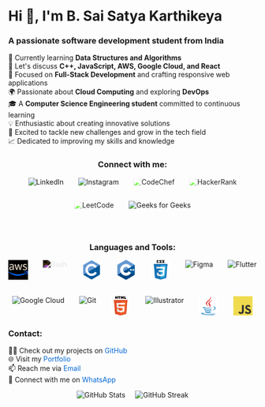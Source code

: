 <h1 align="left">Hi 👋, I'm B. Sai Satya Karthikeya</h1>
<h3 align="left">A passionate software development student from India</h3>

<p align="left">
  🌱 Currently learning <strong>Data Structures and Algorithms</strong><br>
  💬 Let's discuss <strong>C++, JavaScript, AWS, Google Cloud, and React</strong><br>
  🎯 Focused on <strong>Full-Stack Development</strong> and crafting responsive web applications<br>
  🌍 Passionate about <strong>Cloud Computing</strong> and exploring <strong>DevOps</strong><br>
  🎓 A <strong>Computer Science Engineering student</strong> committed to continuous learning<br>
  💡 Enthusiastic about creating innovative solutions<br>
  🚀 Excited to tackle new challenges and grow in the tech field<br>
  📈 Dedicated to improving my skills and knowledge<br>
</p>

<h3 align="center">Connect with me:</h3>
<p align="center" style="display: flex; justify-content: center; gap: 30px; flex-wrap: wrap;">
  <a href="https://linkedin.com/in/saisatyakarthikeya" target="_blank" rel="noreferrer" style="text-decoration: none;">
    <img src="https://raw.githubusercontent.com/rahuldkjain/github-profile-readme-generator/master/src/images/icons/Social/linked-in-alt.svg" alt="LinkedIn" height="30" width="30" />
  </a>
  <a href="https://instagram.com/karthikeya03" target="_blank" rel="noreferrer" style="text-decoration: none;">
    <img src="https://raw.githubusercontent.com/rahuldkjain/github-profile-readme-generator/master/src/images/icons/Social/instagram.svg" alt="Instagram" height="30" width="30" />
  </a>
  <a href="https://www.codechef.com/users/karthikeya_03" target="_blank" rel="noreferrer" style="text-decoration: none;">
    <img src="https://cdn.jsdelivr.net/npm/simple-icons@3.1.0/icons/codechef.svg" alt="CodeChef" height="30" width="30" style="filter: brightness(1.5);" />
  </a>
  <a href="https://www.hackerrank.com/22p31a0506" target="_blank" rel="noreferrer" style="text-decoration: none;">
    <img src="https://raw.githubusercontent.com/rahuldkjain/github-profile-readme-generator/master/src/images/icons/Social/hackerrank.svg" alt="HackerRank" height="30" width="30" style="filter: brightness(1.5);" />
  </a>
  <a href="https://www.leetcode.com/03karthikeya03" target="_blank" rel="noreferrer" style="text-decoration: none;">
    <img src="https://raw.githubusercontent.com/rahuldkjain/github-profile-readme-generator/master/src/images/icons/Social/leet-code.svg" alt="LeetCode" height="30" width="30" style="filter: brightness(1.5);" />
  </a>
  <a href="https://auth.geeksforgeeks.org/user/saisatyaka9den" target="_blank" rel="noreferrer" style="text-decoration: none;">
    <img src="https://raw.githubusercontent.com/rahuldkjain/github-profile-readme-generator/master/src/images/icons/Social/geeks-for-geeks.svg" alt="Geeks for Geeks" height="30" width="30" />
  </a>
</p>

<!-- Add a gap between sections -->
<div style="height: 30px;"></div>

<h3 align="center">Languages and Tools:</h3>
<p align="center" style="display: flex; justify-content: center; flex-wrap: wrap; gap: 30px;">
  <a href="https://aws.amazon.com" target="_blank" rel="noreferrer" style="text-decoration: none;">
    <img src="https://raw.githubusercontent.com/devicons/devicon/master/icons/amazonwebservices/amazonwebservices-original-wordmark.svg" alt="AWS" width="40" height="40" style="filter: invert(100%);" />
  </a>
  <a href="https://www.gnu.org/software/bash/" target="_blank" rel="noreferrer" style="text-decoration: none;">
    <img src="https://www.vectorlogo.zone/logos/gnu_bash/gnu_bash-icon.svg" alt="Bash" width="40" height="40" style="filter: invert(100%);" />
  </a>
  <a href="https://www.cprogramming.com/" target="_blank" rel="noreferrer" style="text-decoration: none;">
    <img src="https://raw.githubusercontent.com/devicons/devicon/master/icons/c/c-original.svg" alt="C" width="40" height="40" />
  </a>
  <a href="https://www.w3schools.com/cpp/" target="_blank" rel="noreferrer" style="text-decoration: none;">
    <img src="https://raw.githubusercontent.com/devicons/devicon/master/icons/cplusplus/cplusplus-original.svg" alt="C++" width="40" height="40" />
  </a>
  <a href="https://www.w3schools.com/css/" target="_blank" rel="noreferrer" style="text-decoration: none;">
    <img src="https://raw.githubusercontent.com/devicons/devicon/master/icons/css3/css3-original-wordmark.svg" alt="CSS3" width="40" height="40" />
  </a>
  <a href="https://www.figma.com/" target="_blank" rel="noreferrer" style="text-decoration: none;">
    <img src="https://www.vectorlogo.zone/logos/figma/figma-icon.svg" alt="Figma" width="40" height="40" />
  </a>
  <a href="https://flutter.dev" target="_blank" rel="noreferrer" style="text-decoration: none;">
    <img src="https://www.vectorlogo.zone/logos/flutterio/flutterio-icon.svg" alt="Flutter" width="40" height="40" />
  </a>
  <a href="https://cloud.google.com" target="_blank" rel="noreferrer" style="text-decoration: none;">
    <img src="https://www.vectorlogo.zone/logos/google_cloud/google_cloud-icon.svg" alt="Google Cloud" width="40" height="40" />
  </a>
  <a href="https://git-scm.com/" target="_blank" rel="noreferrer" style="text-decoration: none;">
    <img src="https://www.vectorlogo.zone/logos/git-scm/git-scm-icon.svg" alt="Git" width="40" height="40" />
  </a>
  <a href="https://www.w3.org/html/" target="_blank" rel="noreferrer" style="text-decoration: none;">
    <img src="https://raw.githubusercontent.com/devicons/devicon/master/icons/html5/html5-original-wordmark.svg" alt="HTML5" width="40" height="40" />
  </a>
  <a href="https://www.adobe.com/in/products/illustrator.html" target="_blank" rel="noreferrer" style="text-decoration: none;">
    <img src="https://www.vectorlogo.zone/logos/adobe_illustrator/adobe_illustrator-icon.svg" alt="Illustrator" width="40" height="40" />
  </a>
  <a href="https://www.java.com" target="_blank" rel="noreferrer" style="text-decoration: none;">
    <img src="https://raw.githubusercontent.com/devicons/devicon/master/icons/java/java-original.svg" alt="Java" width="40" height="40" />
  </a>
  <a href="https://developer.mozilla.org/en-US/docs/Web/JavaScript" target="_blank" rel="noreferrer" style="text-decoration: none;">
    <img src="https://raw.githubusercontent.com/devicons/devicon/master/icons/javascript/javascript-original.svg" alt="JavaScript" width="40" height="40" />
  </a>
</p>

<h3 align="left">Contact:</h3>
<p align="left">
  👨‍💻 Check out my projects on <a href="https://github.com/karthikeya03" style="color: #0366d6; text-decoration: none;">GitHub</a><br>
  🌐 Visit my <a href="https://your-portfolio-link.com" style="color: #0366d6; text-decoration: none;">Portfolio</a><br>
  📫 Reach me via <a href="mailto:saisatyakarthikeya@gmail.com" style="color: #0366d6; text-decoration: none;">Email</a><br>
  📱 Connect with me on <a href="https://wa.me/your-whatsapp-number" style="color: #0366d6; text-decoration: none;">WhatsApp</a><br>
</p>

<div align="center" style="display: flex; justify-content: center; gap: 20px;">
  <img src="https://github-readme-stats.vercel.app/api?username=karthikeya03&show_icons=true&locale=en&theme=radical" alt="GitHub Stats" />
  <img src="https://github-readme-streak-stats.herokuapp.com/?user=karthikeya03&theme=radical" alt="GitHub Streak" />
</div>

